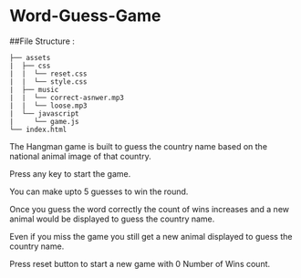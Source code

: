 # Word-Guess-Game

##File Structure :

```
├── assets
|  ├── css
|  |  └── reset.css
|  |  └── style.css
|  ├── music
|  |  └── correct-asnwer.mp3
|  |  └── loose.mp3
|  └── javascript
|     └── game.js
└── index.html
```

The Hangman game is built to guess the country name based on the national animal image of that country.

Press any key to start the game. 

You can make upto 5 guesses to win the round.

Once you guess the word correctly the count of wins increases and a new animal would be displayed to guess the country name.

Even if you miss the game you still get a new animal displayed to guess the country name.

Press reset button to start a new game with 0  Number of Wins count.
